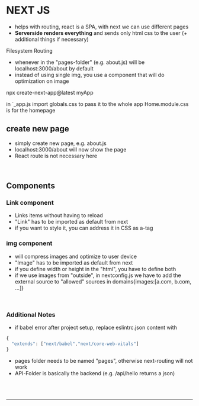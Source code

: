 # NEXT JS
* helps with routing, react is a SPA, with next we can use different pages
* **Serverside renders everything** and sends only html css to the user (+ additional things if necessary)

Filesystem Routing
* whenever in the "pages-folder" (e.g. about.js) will be localhost:3000/about by default 
* instead of using single img, you use a component that will do optimization on image 

npx create-next-app@latest myApp

in `_app.js import globals.css to pass it to the whole app
Home.module.css is for the homepage

## create new page
* simply create new page, e.g. about.js
* localhost:3000/about will now show the page
* React route is not necessary here

<br>

## Components

### Link component
* Links items without having to reload
* "Link" has to be imported as default from next
* if you want to style it, you can address it in CSS as a-tag

### img component
* will compress images and optimize to user device
* "Image" has to be imported as default from next
* if you define width or height in the "html", you have to define both
* if we use images from "outside", in nextconfig.js we have to add the external source to "allowed" sources in domains{images:[a.com, b.com, ...]}

<br>

### Additional Notes
* if babel error after project setup, replace eslintrc.json content with 
```jsx
{
  "extends": ["next/babel","next/core-web-vitals"]
}
```
* pages folder needs to be named "pages", otherwise next-routing will not work
* API-Folder is basically the backend (e.g. /api/hello returns a json)

<br>

<br>

--------------

<br>

